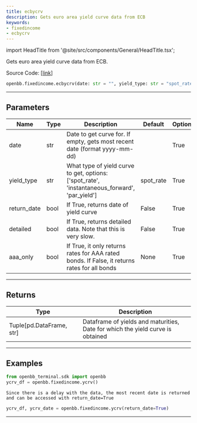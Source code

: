 ```yaml
---
title: ecbycrv
description: Gets euro area yield curve data from ECB
keywords:
- fixedincome
- ecbycrv
---
```


import HeadTitle from '@site/src/components/General/HeadTitle.tsx';

<HeadTitle title="fixedincome.ecbycrv - Reference | OpenBB SDK Docs" />

Gets euro area yield curve data from ECB.

Source Code: [[link](https://github.com/OpenBB-finance/OpenBBTerminal/tree/main/openbb_terminal/fixedincome/ecb_model.py#L66)]

```python wordwrap
openbb.fixedincome.ecbycrv(date: str = "", yield_type: str = "spot_rate", return_date: bool = False, detailed: bool = False, any_rating: bool = True)
```

---

## Parameters

| Name | Type | Description | Default | Optional |
| ---- | ---- | ----------- | ------- | -------- |
| date | str | Date to get curve for. If empty, gets most recent date (format yyyy-mm-dd) |  | True |
| yield_type | str | What type of yield curve to get, options: ['spot_rate', 'instantaneous_forward', 'par_yield'] | spot_rate | True |
| return_date | bool | If True, returns date of yield curve | False | True |
| detailed | bool | If True, returns detailed data. Note that this is very slow. | False | True |
| aaa_only | bool | If True, it only returns rates for AAA rated bonds. If False, it returns rates for all bonds | None | True |


---

## Returns

| Type | Description |
| ---- | ----------- |
| Tuple[pd.DataFrame, str] | Dataframe of yields and maturities,<br/>Date for which the yield curve is obtained |
---

## Examples

```python
from openbb_terminal.sdk import openbb
ycrv_df = openbb.fixedincome.ycrv()
```

```
Since there is a delay with the data, the most recent date is returned and can be accessed with return_date=True
```
```python
ycrv_df, ycrv_date = openbb.fixedincome.ycrv(return_date=True)
```

---

